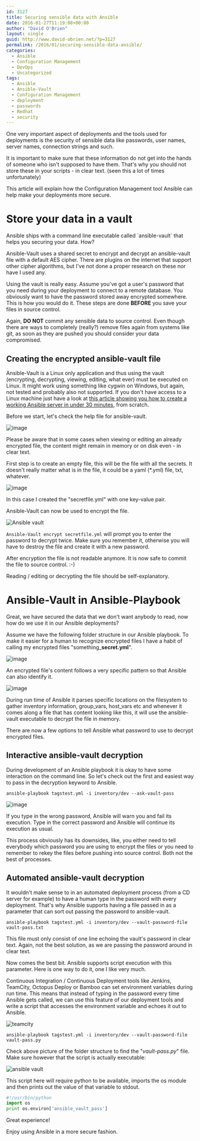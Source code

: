 ```yaml
---
id: 3127
title: Securing sensible data with Ansible
date: 2016-01-27T11:19:08+00:00
author: "David O'Brien"
layout: single
guid: http://www.david-obrien.net/?p=3127
permalink: /2016/01/securing-sensible-data-ansible/
categories:
  - Ansible
  - Configuration Management
  - DevOps
  - Uncategorized
tags:
  - Ansible
  - Ansible-Vault
  - Configuration Management
  - deployment
  - passwords
  - Redhat
  - security
---
```

One very important aspect of deployments and the tools used for deployments is the security of sensible data like passwords, user names, server names, connection strings and such.

It is important to make sure that these information do not get into the hands of someone who isn't supposed to have them. That's why you should not store these in your scripts - in clear text. (seen this a lot of times unfortunately)

This article will explain how the Configuration Management tool Ansible can help make your deployments more secure.

# Store your data in a vault

Ansible ships with a command line executable called \`ansible-vault\` that helps you securing your data. How?

Ansible-Vault uses a shared secret to encrypt and decrypt an ansible-vault file with a default AES cipher. There are plugins on the internet that support other cipher algorithms, but I've not done a proper research on these nor have I used any.

Using the vault is really easy. Assume you've got a user's password that you need during your deployment to connect to a remote database. You obviously want to have the password stored away encrypted somewhere. This is how you would do it. These steps are done **BEFORE** you save your files in source control.

Again, **DO NOT** commit any sensible data to source control. Even though there are ways to completely (really?) remove files again from systems like git, as soon as they are pushed you should consider your data compromised.

## Creating the encrypted ansible-vault file

Ansible-Vault is a Linux only application and thus using the vault (encrypting, decrypting, viewing, editing, what ever) must be executed on Linux. It might work using something like cygwin on Windows, but again, not tested and probably also not supported. If you don't have access to a Linux machine just have a look at [this article showing you how to create a working Ansible server in under 30 minutes](/2016/01/ansible-test-lab-30-minutes/), from scratch.

Before we start, let's check the help file for ansible-vault.

![image](/media/2016/01/2016-01-26_20-55-13.png)

Please be aware that in some cases when viewing or editing an already encrypted file, the content might remain in memory or on disk even - in clear text.

First step is to create an empty file, this will be the file with all the secrets. It doesn't really matter what is in the file, it could be a yaml (*.yml) file, txt, whatever.

![image](/media/2016/01/2016-01-26_20-29-34.png)

In this case I created the "secretfile.yml" with one key-value pair.

Ansible-Vault can now be used to encrypt the file.

![Ansible vault](/media/2016/01/2016-01-26_20-30-40.png)

`Ansible-Vault encrypt secretfile.yml` will prompt you to enter the password to decrypt twice. Make sure you remember it, otherwise you will have to destroy the file and create it with a new password.

After encryption the file is not readable anymore. It is now safe to commit the file to source control. :-)

Reading / editing or decrypting the file should be self-explanatory.

# Ansible-Vault in Ansible-Playbook

Great, we have secured the data that we don't want anybody to read, now how do we use it in our Ansible deployments?

Assume we have the following folder structure in our Ansible playbook. To make it easier for a human to recognize encrypted files I have a habit of calling my encrypted files "something_**secret.yml**".

![image](/media/2016/01/2016-01-26_21-14-49.png)

An encrypted file's content follows a very specific pattern so that Ansible can also identify it.

![image](/media/2016/01/2016-01-26_21-12-59.png)

During run time of Ansible it parses specific locations on the filesystem to gather inventory information, group\_vars, host\_vars etc and whenever it comes along a file that has content looking like this, it will use the ansible-vault executable to decrypt the file in memory.

There are now a few options to tell Ansible what password to use to decrypt encrypted files.

## Interactive ansible-vault decryption

During development of an Ansible playbook it is okay to have some interaction on the command line. So let's check out the first and easiest way to pass in the decryption keyword to Ansible.

`ansible-playbook tagstest.yml -i inventory/dev --ask-vault-pass`

![image](/media/2016/01/2016-01-26_21-39-00.png)

If you type in the wrong password, Ansible will warn you and fail its execution. Type in the correct password and Ansible will continue its execution as usual.

This process obviously has its downsides, like, you either need to tell everybody which password you are using to encrypt the files or you need to remember to rekey the files before pushing into source control. Both not the best of processes.

## Automated ansible-vault decryption

It wouldn't make sense to in an automated deployment process (from a CD server for example) to have a human type in the password with every deployment. That's why Ansible supports having a file passed in as a parameter that can sort out passing the password to ansible-vault.

`ansible-playbook tagstest.yml -i inventory/dev --vault-password-file vault-pass.txt`

This file must only consist of one line echoing the vault's password in clear text. Again, not the best solution, as we are passing the password around in clear text.

Now comes the best bit. Ansible supports script execution with this parameter. Here is one way to do it, one I like very much.

Continuous Integration / Continuous Deployment tools like Jenkins, TeamCity, Octopus Deploy or Bamboo can set environment variables during run time. This means that instead of typing in the password every time Ansible gets called, we can use this feature of our deployment tools and write a script that accesses the environment variable and echoes it out to Ansible.

![teamcity](/media/2016/01/2016-01-27_10-36-43.png)

`ansible-playbook tagstest.yml -i inventory/dev --vault-password-file vault-pass.py`

Check above picture of the folder structure to find the "_vault-pass.py_" file. Make sure however that the script is actually executable:

![ansible vault](/media/2016/01/2016-01-27_10-45-29.png)

This script here will require python to be available, imports the os module and then prints out the value of that variable to stdout.

```python
#!/usr/bin/python
import os
print os.environ['ansible_vault_pass']
```

Great experience!

Enjoy using Ansible in a more secure fashion.